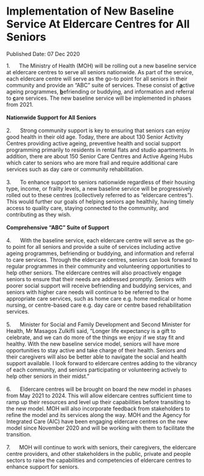 <html>
    <meta http-equiv="Content-Type" content="text/html; charset=utf-8"/>
    <meta charset="utf-8"/>
    <title>Implementation of New Baseline Service At Eldercare Centres for All Seniors</title>
    <body><h1>Implementation of New Baseline Service At Eldercare Centres for All Seniors</h1>
    <p>Published Date: 07 Dec 2020</p> 1.&nbsp; &nbsp; &nbsp; The Ministry of Health (MOH) will be rolling out a new baseline service at eldercare centres to serve all seniors nationwide. As part of the service, each eldercare centre will serve as the go-to point for all seniors in their community and provide an “ABC” suite of services. These consist of <strong><span style="text-decoration: underline;">a</span></strong>ctive ageing programmes, <strong><span style="text-decoration: underline;">b</span></strong>efriending or buddying, and information and referral to <strong><span style="text-decoration: underline;">c</span></strong>are services. The new baseline service will be implemented in phases from 2021.<br><br><strong>Nationwide Support for All Seniors</strong><br><br>2.&nbsp;&nbsp;&nbsp;&nbsp;&nbsp; Strong community support is key to ensuring that seniors can enjoy good health in their old age. Today, there are about 130 Senior Activity Centres providing active ageing, preventive health and social support programming primarily to residents in rental flats and studio apartments. In addition, there are about 150 Senior Care Centres and Active Ageing Hubs which cater to seniors who are more frail and require additional care services such as day care or community rehabilitation.<br><br>3.&nbsp;&nbsp;&nbsp;&nbsp;&nbsp; To enhance support to seniors nationwide regardless of their housing type, income, or frailty levels, a new baseline service will be progressively rolled out to these centres (collectively referred to as “eldercare centres”). This would further our goals of helping seniors age healthily, having timely access to quality care, staying connected to the community, and contributing as they wish.<br><br><strong>Comprehensive “ABC” Suite of Support</strong><br><br>4.&nbsp;&nbsp;&nbsp;&nbsp;&nbsp; With the baseline service, each eldercare centre will serve as the go-to point for all seniors and provide a suite of services including active ageing programmes, befriending or buddying, and information and referral to care services. Through the eldercare centres, seniors can look forward to regular programmes in their community and volunteering opportunities to help other seniors. The eldercare centres will also proactively engage seniors to ensure that their needs are addressed promptly. Seniors with poorer social support will receive befriending and buddying services, and seniors with higher care needs will continue to be referred to the appropriate care services, such as home care e.g. home medical or home nursing, or centre-based care e.g. day care or centre based rehabilitation services.<br><br>5.&nbsp;&nbsp;&nbsp;&nbsp;&nbsp; Minister for Social and Family Development and Second Minister for Health, Mr Masagos Zulkifli said, “Longer life expectancy is a gift to celebrate, and we can do more of the things we enjoy if we stay fit and healthy. With the new baseline service model, seniors will have more opportunities to stay active and take charge of their health. Seniors and their caregivers will also be better able to navigate the social and health support available. I look forward to eldercare centres adding to the vibrancy of each community, and seniors participating or volunteering actively to help other seniors in their midst.”<br>&nbsp;<br>6.&nbsp;&nbsp;&nbsp;&nbsp;&nbsp; Eldercare centres will be brought on board the new model in phases from May 2021 to 2024. This will allow eldercare centres sufficient time to ramp up their resources and level up their capabilities before transiting to the new model. MOH will also incorporate feedback from stakeholders to refine the model and its services along the way. MOH and the Agency for Integrated Care (AIC) have been engaging eldercare centres on the new model since November 2020 and will be working with them to facilitate the transition.<br><br>7.&nbsp;&nbsp;&nbsp;&nbsp;&nbsp; MOH will continue to work with seniors, their caregivers, the eldercare centre providers, and other stakeholders in the public, private and people sectors to raise the capabilities and competencies of eldercare centres to enhance support for seniors.</body>
</html>